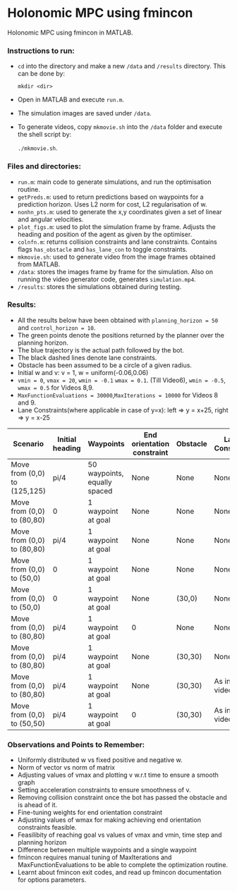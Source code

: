 # Holonomic MPC using fmincon

Holonomic MPC using fmincon in MATLAB.

### Instructions to run:
  
- `cd` into the directory and make a new `/data` and `/results` directory. This can be done by:

  `mkdir <dir>`
  
- Open in MATLAB and execute `run.m`.
- The simulation images are saved under `/data`. 
- To generate videos, copy `mkmovie.sh` into the `/data` folder and execute the shell script by:

  `./mkmovie.sh`.

### Files and directories:

- `run.m`: main code to generate simulations, and run the optimisation routine.
- `getPreds.m`: used to return predictions based on waypoints for a prediction horizon. Uses L2 norm for cost, L2 regularisation of w.
- `nonhn_pts.m`: used to generate the x,y coordinates given a set of linear and angular velocities.
- `plot_figs.m`: used to plot the simulation frame by frame. Adjusts the heading and position of the agent as given by the optimiser.
- `colnfn.m`: returns collision constraints and lane constraints. Contains flags `has_obstacle` and `has_lane_con` to toggle constraints.
- `mkmovie.sh`: used to generate video from the image frames obtained from MATLAB.
- `/data`: stores the images frame by frame for the simulation. Also on running the video generator code, generates `simulation.mp4`.
- `/results`: stores the simulations obtained during testing. 

### Results:

- All the results below have been obtained with `planning_horizon = 50` and `control_horizon = 10`.
- The green points denote the positions returned by the planner over the planning horizon.
- The blue trajectory is the actual path followed by the bot.
- The black dashed lines denote lane constraints.
- Obstacle has been assumed to be a circle of a given radius.
- Initial w and v: v = 1, w = uniform(-0.06,0.06)
- `vmin = 0`, `vmax = 20`, `wmin = -0.1` `wmax = 0.1`. (Till Video6), `wmin = -0.5`, `wmax = 0.5` for Videos 8,9.
- `MaxFunctionEvaluations = 30000`,`MaxIterations = 10000` for Videos 8 and 9.
- Lane Constraints(where applicable in case of y=x): left => y = x+25, right => y = x-25


| Scenario      | Initial heading | Waypoints | End orientation constraint | Obstacle | Lane Constraint | Video
| ----------- | ------------------| ----------- | -------------------------- | -------- | --------------- | -----
| Move from (0,0) to (125,125) | pi/4 | 50 waypoints, equally spaced | None | None | None | [Video1](https://github.com/susiejojo/Model_predictive_control/blob/master/results/simulation_MPC_50wpts.mp4)
| Move from (0,0) to (80,80)   | 0    | 1 waypoint at goal | None | None | None | [Video2](https://github.com/susiejojo/Model_predictive_control/blob/master/results/simulation_heading0_200.mp4) |
| Move from (0,0) to (80,80)   | pi/4 | 1 waypoint at goal | None | None | None | [Video3](https://github.com/susiejojo/Model_predictive_control/blob/master/results/simulation_directed_heading00.mp4)
| Move from (0,0) to (50,0)    | 0    | 1 waypoint at goal | None | None | None | [Video4](https://github.com/susiejojo/Model_predictive_control/blob/master/results/simulation_stline.mp4)
| Move from (0,0) to (50,0)    | 0    | 1 waypoint at goal | None | (30,0) | None | [Video5](https://github.com/susiejojo/Model_predictive_control/blob/master/results/simulation_stline_obst.mp4)
| Move from (0,0) to (80,80)   | pi/4 | 1 waypoint at goal | 0 | None | None | [Video6](https://github.com/susiejojo/Model_predictive_control/blob/master/results/simulation_endor.mp4)
| Move from (0,0) to (80,80)   | pi/4 | 1 waypoint at goal | None | (30,30) | None | [Video8](https://github.com/susiejojo/Model_predictive_control/blob/master/results/simulation_x%3Dy_obst.mp4)
| Move from (0,0) to (80,80)   | pi/4 | 1 waypoint at goal | None | (30,30) | As in video | [Video9](https://github.com/susiejojo/Model_predictive_control/blob/master/results/simulation_lane_obst_endor.mp4)
| Move from (0,0) to (50,50)   | pi/4 | 1 waypoint at goal | 0    | (30,30) | As in video | [Video10](https://github.com/susiejojo/Model_predictive_control/blob/master/results/simulation_lane_obst_endor.mp4)

### Observations and Points to Remember: 

- Uniformly distributed w vs fixed positive and negative w.
- Norm of vector vs norm of matrix
- Adjusting values of vmax and plotting v w.r.t time to ensure a smooth graph
- Setting acceleration constraints to ensure smoothness of v.
- Removing collision constraint once the bot has passed the obstacle and is ahead of it.
- Fine-tuning weights for end orientation constraint
- Adjusting values of wmax for making achieving end orientation constraints feasible.
- Feasilibity of reaching goal vs values of vmax and vmin, time step and planning horizon
- Difference between multiple waypoints and a single waypoint
- fmincon requires manual tuning of MaxIterations and MaxFunctionEvaluations to be able to complete the optimization routine.
- Learnt about fmincon exit codes, and read up fmincon documentation for options parameters.
